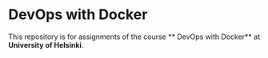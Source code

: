 # DevOps with Docker

This repository is for assignments of the course ** DevOps with Docker** at **University of Helsinki**.
